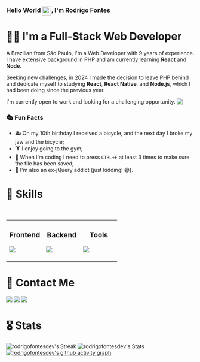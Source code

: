 ### Hello World <img src="https://github.com/rodrigofontesdev/rodrigofontesdev/assets/17281370/3aec980f-f801-4c95-97b3-ac4f842814fa" align="top" width="24" height="24" />, I'm Rodrigo Fontes

# 👨‍💻 I'm a Full-Stack Web Developer

A Brazilian from São Paulo, I'm a Web Developer with 9 years of experience. I have extensive background in PHP and am currently learning **React** and **Node**.

Seeking new challenges, in 2024 I made the decision to leave PHP behind and dedicate myself to studying **React**, **React Native**, and **Node.js**, which I had been doing since the previous year.

I'm currently open to work and looking for a challenging opportunity. <a href="https://www.linkedin.com/in/rodrigofontesdev/"><img src="https://img.shields.io/badge/LinkedIn-0A66C2.svg?style=for-the-badge&logo=LinkedIn&logoColor=white" align="top" /></a>

### 🎭 Fun Facts

- 🚑 On my 10th birthday I received a bicycle, and the next day I broke my jaw and the bicycle;
- 🏋️ I enjoy going to the gym;
- 💾 When I'm coding I need to press `CTRL+F` at least 3 times to make sure the file has been saved;
- 🥁 I'm also an ex-jQuery addict (just kidding! 😅).

# 🧰 Skills
<br>
<table align="center">
  <tbody>
    <tr>
      <td valign="top" width="33%">
        <h3 align="center">Frontend</h3>
        <a href="https://skillicons.dev/icons?i=html,css,javascript,react,nextjs,sass,styledcomponents,tailwind,bootstrap&perline=3">
         <img src="https://skillicons.dev/icons?i=html,css,javascript,react,nextjs,sass,styledcomponents,tailwind,bootstrap&perline=3" />
        </a>
        <br>
        <br>
      </td>
      <td valign="top" width="33%">
        <h3 align="center">Backend</h3>
        <a href="https://skillicons.dev/icons?i=nodejs,ts,php,laravel,wordpress,mysql&perline=3">
         <img src="https://skillicons.dev/icons?i=nodejs,ts,php,laravel,wordpress,mysql&perline=3" />
        </a>
        <br>
        <br>
      </td>
      <td valign="top" width="33%">
        <h3 align="center">Tools</h3>
        <a href="https://skillicons.dev/icons?i=figma,docker,git,npm,yarn,postman,vite,linux,cloudflare&perline=3">
         <img src="https://skillicons.dev/icons?i=figma,docker,git,npm,yarn,postman,vite,linux,cloudflare&perline=3" />
        </a>
        <br>
        <br>
      </td>
    </tr>
  </tbody>
</table>

# 💌 Contact Me

<p>  
  <a href="https://www.linkedin.com/in/rodrigofontesdev/"><img src="https://img.shields.io/badge/LinkedIn-0A66C2.svg?style=for-the-badge&logo=LinkedIn&logoColor=white" /></a>
  <a href="https://discord.com/users/rodrigofontesdev"><img src="https://img.shields.io/badge/Discord-5865F2.svg?style=for-the-badge&logo=Discord&logoColor=white" /></a>
  <a href="mailto:oi@rodrigofontes.dev"><img src="https://img.shields.io/badge/Email-8234e9?style=for-the-badge&logo=gmail&logoColor=ffffff" /></a>  
</p>

# 🎖 Stats

![rodrigofontesdev's Streak](https://github-readme-streak-stats.herokuapp.com/?user=rodrigofontesdev&theme=react&hide_border=true)
![rodrigofontesdev's Stats](https://github-readme-stats.vercel.app/api?username=rodrigofontesdev&theme=react&show_icons=true&hide_border=true&count_private=true)
[![rodrigofontesdev's github activity graph](https://github-readme-activity-graph.vercel.app/graph?username=rodrigofontesdev&theme=react-dark&hide_border=true)](https://github.com/ashutosh00710/github-readme-activity-graph)
